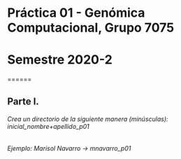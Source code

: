 # Práctica 01 - Genómica Computacional, Grupo 7075
# Semestre 2020-2
======
## Parte I.
###### Crea un directorio de la siguiente manera (minúsculas): inicial_nombre+apellido_p01
###### Ejemplo: Marisol Navarro -> mnavarro_p01
